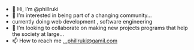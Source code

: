 - 👋 Hi, I’m @phillruki
- 👀 I’m interested in being part of a changing community...
- currently doing web development , software engineering  
- 💞️ I’m looking to collaborate on making new projects programs that help the society at large...
- 📫 How to reach me ...phillruki@gamil.com

<!---
phillruki/phillruki is a ✨ special ✨ repository because its `README.md` (this file) appears on your GitHub profile.
You can click the Preview link to take a look at your changes.
--->
